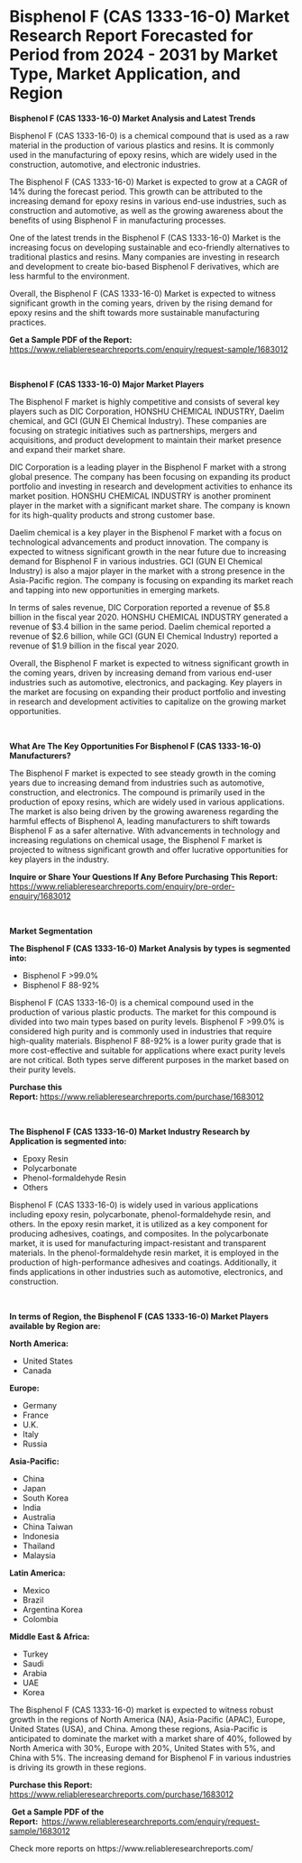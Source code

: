 <p><h1>Bisphenol F (CAS 1333-16-0) Market Research Report Forecasted for Period from 2024 -  2031 by Market Type, Market Application, and Region</h1></p><p><strong>Bisphenol F (CAS 1333-16-0) Market Analysis and Latest Trends</strong></p>
<p><p>Bisphenol F (CAS 1333-16-0) is a chemical compound that is used as a raw material in the production of various plastics and resins. It is commonly used in the manufacturing of epoxy resins, which are widely used in the construction, automotive, and electronic industries.</p><p>The Bisphenol F (CAS 1333-16-0) Market is expected to grow at a CAGR of 14% during the forecast period. This growth can be attributed to the increasing demand for epoxy resins in various end-use industries, such as construction and automotive, as well as the growing awareness about the benefits of using Bisphenol F in manufacturing processes.</p><p>One of the latest trends in the Bisphenol F (CAS 1333-16-0) Market is the increasing focus on developing sustainable and eco-friendly alternatives to traditional plastics and resins. Many companies are investing in research and development to create bio-based Bisphenol F derivatives, which are less harmful to the environment.</p><p>Overall, the Bisphenol F (CAS 1333-16-0) Market is expected to witness significant growth in the coming years, driven by the rising demand for epoxy resins and the shift towards more sustainable manufacturing practices.</p></p>
<p><strong>Get a Sample PDF of the Report:&nbsp;</strong> <a href="https://www.reliableresearchreports.com/enquiry/request-sample/1683012">https://www.reliableresearchreports.com/enquiry/request-sample/1683012</a></p>
<p>&nbsp;</p>
<p><strong>Bisphenol F (CAS 1333-16-0) Major Market Players</strong></p>
<p><p>The Bisphenol F market is highly competitive and consists of several key players such as DIC Corporation, HONSHU CHEMICAL INDUSTRY, Daelim chemical, and GCI (GUN EI Chemical Industry). These companies are focusing on strategic initiatives such as partnerships, mergers and acquisitions, and product development to maintain their market presence and expand their market share.</p><p>DIC Corporation is a leading player in the Bisphenol F market with a strong global presence. The company has been focusing on expanding its product portfolio and investing in research and development activities to enhance its market position. HONSHU CHEMICAL INDUSTRY is another prominent player in the market with a significant market share. The company is known for its high-quality products and strong customer base.</p><p>Daelim chemical is a key player in the Bisphenol F market with a focus on technological advancements and product innovation. The company is expected to witness significant growth in the near future due to increasing demand for Bisphenol F in various industries. GCI (GUN EI Chemical Industry) is also a major player in the market with a strong presence in the Asia-Pacific region. The company is focusing on expanding its market reach and tapping into new opportunities in emerging markets.</p><p>In terms of sales revenue, DIC Corporation reported a revenue of $5.8 billion in the fiscal year 2020. HONSHU CHEMICAL INDUSTRY generated a revenue of $3.4 billion in the same period. Daelim chemical reported a revenue of $2.6 billion, while GCI (GUN EI Chemical Industry) reported a revenue of $1.9 billion in the fiscal year 2020.</p><p>Overall, the Bisphenol F market is expected to witness significant growth in the coming years, driven by increasing demand from various end-user industries such as automotive, electronics, and packaging. Key players in the market are focusing on expanding their product portfolio and investing in research and development activities to capitalize on the growing market opportunities.</p></p>
<p>&nbsp;</p>
<p><strong>What Are The Key Opportunities For Bisphenol F (CAS 1333-16-0) Manufacturers?</strong></p>
<p><p>The Bisphenol F market is expected to see steady growth in the coming years due to increasing demand from industries such as automotive, construction, and electronics. The compound is primarily used in the production of epoxy resins, which are widely used in various applications. The market is also being driven by the growing awareness regarding the harmful effects of Bisphenol A, leading manufacturers to shift towards Bisphenol F as a safer alternative. With advancements in technology and increasing regulations on chemical usage, the Bisphenol F market is projected to witness significant growth and offer lucrative opportunities for key players in the industry.</p></p>
<p><strong>Inquire or Share Your Questions If Any Before Purchasing This Report:</strong> <a href="https://www.reliableresearchreports.com/enquiry/pre-order-enquiry/1683012">https://www.reliableresearchreports.com/enquiry/pre-order-enquiry/1683012</a></p>
<p>&nbsp;</p>
<p><strong>Market Segmentation</strong></p>
<p><strong>The Bisphenol F (CAS 1333-16-0) Market Analysis by types is segmented into:</strong></p>
<p><ul><li>Bisphenol F >99.0%</li><li>Bisphenol F 88-92%</li></ul></p>
<p><p>Bisphenol F (CAS 1333-16-0) is a chemical compound used in the production of various plastic products. The market for this compound is divided into two main types based on purity levels. Bisphenol F >99.0% is considered high purity and is commonly used in industries that require high-quality materials. Bisphenol F 88-92% is a lower purity grade that is more cost-effective and suitable for applications where exact purity levels are not critical. Both types serve different purposes in the market based on their purity levels.</p></p>
<p><strong>Purchase this Report:&nbsp;</strong><a href="https://www.reliableresearchreports.com/purchase/1683012">https://www.reliableresearchreports.com/purchase/1683012</a></p>
<p>&nbsp;</p>
<p><strong>The Bisphenol F (CAS 1333-16-0) Market Industry Research by Application is segmented into:</strong></p>
<p><ul><li>Epoxy Resin</li><li>Polycarbonate</li><li>Phenol-formaldehyde Resin</li><li>Others</li></ul></p>
<p><p>Bisphenol F (CAS 1333-16-0) is widely used in various applications including epoxy resin, polycarbonate, phenol-formaldehyde resin, and others. In the epoxy resin market, it is utilized as a key component for producing adhesives, coatings, and composites. In the polycarbonate market, it is used for manufacturing impact-resistant and transparent materials. In the phenol-formaldehyde resin market, it is employed in the production of high-performance adhesives and coatings. Additionally, it finds applications in other industries such as automotive, electronics, and construction.</p></p>
<p>&nbsp;</p>
<p><strong>In terms of Region, the Bisphenol F (CAS 1333-16-0) Market Players available by Region are:</strong></p>
<p>
    <p> <strong> North America: </strong>
        <ul>
            <li>United States</li>
            <li>Canada</li>
        </ul>
        </p> 
    <p> <strong> Europe: </strong>
        <ul>
            <li>Germany</li>
            <li>France</li>
            <li>U.K.</li>
            <li>Italy</li>
            <li>Russia</li>
        </ul>
        </p> 
    <p> <strong> Asia-Pacific: </strong>
        <ul>
            <li>China</li>
            <li>Japan</li>
            <li>South Korea</li>
            <li>India</li>
            <li>Australia</li>
            <li>China Taiwan</li>
            <li>Indonesia</li>
            <li>Thailand</li>
            <li>Malaysia</li>
        </ul>
        </p> 
    <p> <strong> Latin America: </strong>
        <ul>
            <li>Mexico</li>
            <li>Brazil</li>
            <li>Argentina Korea</li>
            <li>Colombia</li>
        </ul>
        </p> 
    <p> <strong> Middle East & Africa: </strong>
        <ul>
            <li>Turkey</li>
            <li>Saudi</li>
            <li>Arabia</li>
            <li>UAE</li>
            <li>Korea</li>
        </ul>
    </p>
    </p>
<p><p>The Bisphenol F (CAS 1333-16-0) market is expected to witness robust growth in the regions of North America (NA), Asia-Pacific (APAC), Europe, United States (USA), and China. Among these regions, Asia-Pacific is anticipated to dominate the market with a market share of 40%, followed by North America with 30%, Europe with 20%, United States with 5%, and China with 5%. The increasing demand for Bisphenol F in various industries is driving its growth in these regions.</p></p>
<p><strong>Purchase this Report: </strong><a href="https://www.reliableresearchreports.com/purchase/1683012">https://www.reliableresearchreports.com/purchase/1683012</a></p>
<p>&nbsp;<strong>Get a Sample PDF of the Report:&nbsp;&nbsp;</strong><a href="https://www.reliableresearchreports.com/enquiry/request-sample/1683012">https://www.reliableresearchreports.com/enquiry/request-sample/1683012</a></p>
<p><strong></strong></p>
<p>Check more reports on https://www.reliableresearchreports.com/</p>